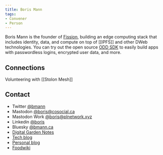 ```yaml
---
title: Boris Mann
tags:
- Convener
- Person
---
```


Boris Mann is the founder of [Fission](https://fission.codes), building an edge computing stack that includes identity, data, and compute on top of [[IPFS]] and other DWeb technologies. You can try out the open source [ODD SDK](https://odd.dev) to easily build apps with passwordless logins, encrypted user data, and more.

## Connections

Volunteering with [[Stolon Mesh]]

## Contact

* Twitter [@bmann](https://twitter.com/bmann)
* Mastodon [@boris@cosocial.ca](https://cosocial/@boris)
* Mastodon Work [@boris@plnetwork.xyz](https://plnetwork.xyz/@boris)
* Linkedin [@boris](https://linkedin.com/in/boris)
* Bluesky [@bmann.ca](https://bsky.app/profile/bmann.ca)
* [Digital Garden Notes](https://notes.bmannconsulting.com)
* [Tech blog](https://bmannconsulting.com)
* [Personal blog](https://blog.bmannconsulting.com)
* [Foodwiki](https://foodwiki.bmann.ca)
